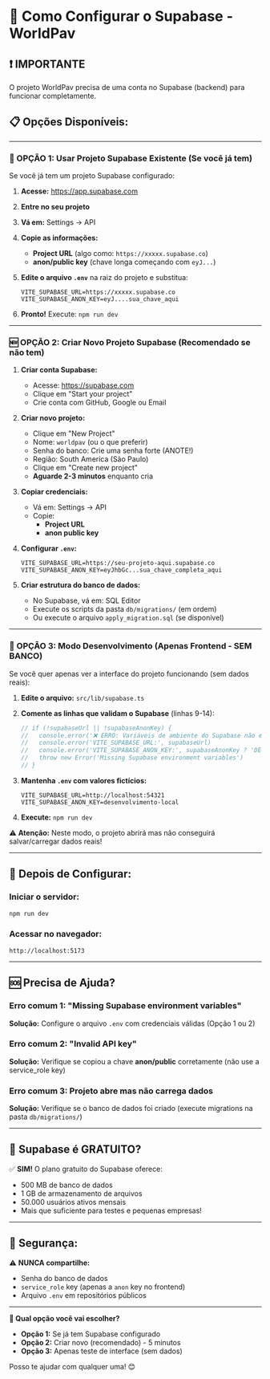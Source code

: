 # 🔧 Como Configurar o Supabase - WorldPav

## ❗ IMPORTANTE
O projeto WorldPav precisa de uma conta no Supabase (backend) para funcionar completamente.

## 📋 Opções Disponíveis:

---

### 🎯 OPÇÃO 1: Usar Projeto Supabase Existente (Se você já tem)

Se você já tem um projeto Supabase configurado:

1. **Acesse:** https://app.supabase.com
2. **Entre no seu projeto**
3. **Vá em:** Settings → API
4. **Copie as informações:**
   - **Project URL** (algo como: `https://xxxxx.supabase.co`)
   - **anon/public key** (chave longa começando com `eyJ...`)

5. **Edite o arquivo `.env`** na raiz do projeto e substitua:
   ```env
   VITE_SUPABASE_URL=https://xxxxx.supabase.co
   VITE_SUPABASE_ANON_KEY=eyJ....sua_chave_aqui
   ```

6. **Pronto!** Execute: `npm run dev`

---

### 🆕 OPÇÃO 2: Criar Novo Projeto Supabase (Recomendado se não tem)

1. **Criar conta Supabase:**
   - Acesse: https://supabase.com
   - Clique em "Start your project"
   - Crie conta com GitHub, Google ou Email

2. **Criar novo projeto:**
   - Clique em "New Project"
   - Nome: `worldpav` (ou o que preferir)
   - Senha do banco: Crie uma senha forte (ANOTE!)
   - Região: South America (São Paulo)
   - Clique em "Create new project"
   - **Aguarde 2-3 minutos** enquanto cria

3. **Copiar credenciais:**
   - Vá em: Settings → API
   - Copie:
     - **Project URL**
     - **anon public key**

4. **Configurar `.env`:**
   ```env
   VITE_SUPABASE_URL=https://seu-projeto-aqui.supabase.co
   VITE_SUPABASE_ANON_KEY=eyJhbGc...sua_chave_completa_aqui
   ```

5. **Criar estrutura do banco de dados:**
   - No Supabase, vá em: SQL Editor
   - Execute os scripts da pasta `db/migrations/` (em ordem)
   - Ou execute o arquivo `apply_migration.sql` (se disponível)

---

### 🧪 OPÇÃO 3: Modo Desenvolvimento (Apenas Frontend - SEM BANCO)

Se você quer apenas ver a interface do projeto funcionando (sem dados reais):

1. **Edite o arquivo:** `src/lib/supabase.ts`

2. **Comente as linhas que validam o Supabase** (linhas 9-14):
   ```typescript
   // if (!supabaseUrl || !supabaseAnonKey) {
   //   console.error('❌ ERRO: Variáveis de ambiente do Supabase não encontradas!')
   //   console.error('VITE_SUPABASE_URL:', supabaseUrl)
   //   console.error('VITE_SUPABASE_ANON_KEY:', supabaseAnonKey ? 'DEFINIDA' : 'NÃO DEFINIDA')
   //   throw new Error('Missing Supabase environment variables')
   // }
   ```

3. **Mantenha `.env` com valores fictícios:**
   ```env
   VITE_SUPABASE_URL=http://localhost:54321
   VITE_SUPABASE_ANON_KEY=desenvolvimento-local
   ```

4. **Execute:** `npm run dev`

⚠️ **Atenção:** Neste modo, o projeto abrirá mas não conseguirá salvar/carregar dados reais!

---

## 🚀 Depois de Configurar:

### Iniciar o servidor:
```bash
npm run dev
```

### Acessar no navegador:
```
http://localhost:5173
```

---

## 🆘 Precisa de Ajuda?

### Erro comum 1: "Missing Supabase environment variables"
**Solução:** Configure o arquivo `.env` com credenciais válidas (Opção 1 ou 2)

### Erro comum 2: "Invalid API key"
**Solução:** Verifique se copiou a chave **anon/public** corretamente (não use a service_role key)

### Erro comum 3: Projeto abre mas não carrega dados
**Solução:** Verifique se o banco de dados foi criado (execute migrations na pasta `db/migrations/`)

---

## 📱 Supabase é GRATUITO?

✅ **SIM!** O plano gratuito do Supabase oferece:
- 500 MB de banco de dados
- 1 GB de armazenamento de arquivos
- 50.000 usuários ativos mensais
- Mais que suficiente para testes e pequenas empresas!

---

## 🔐 Segurança:

⚠️ **NUNCA compartilhe:**
- Senha do banco de dados
- `service_role` key (apenas a `anon` key no frontend)
- Arquivo `.env` em repositórios públicos

---

**🎯 Qual opção você vai escolher?**

- **Opção 1:** Se já tem Supabase configurado
- **Opção 2:** Criar novo (recomendado) - 5 minutos
- **Opção 3:** Apenas teste de interface (sem dados)

Posso te ajudar com qualquer uma! 😊





